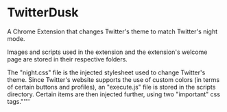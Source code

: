 # TwitterDusk
A Chrome Extension that changes Twitter's theme to match Twitter's night mode.

Images and scripts used in the extension and the extension's welcome page are stored in their respective folders.

The "night.css" file is the injected stylesheet used to change Twitter's theme. Since Twitter's website supports the use of custom colors (in terms of certain buttons and profiles), an "execute.js" file is stored in the scripts directory. Certain items are then injected further, using two "important" css tags."'"'
